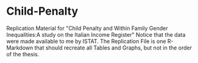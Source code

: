 # Child-Penalty
Replication Material for "Child Penalty and Within Family Gender Inequalities:A study on the Italian Income Register"
Notice that the data were made available to me by ISTAT.
The Replication File is one R-Markdown that should recreate all Tables and Graphs, but not in the order of the thesis.
